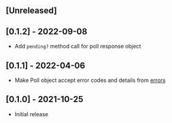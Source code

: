 ## [Unreleased]

## [0.1.2] - 2022-09-08

- Add `pending?` method call for poll response object

## [0.1.1] - 2022-04-06

- Make Poll object accept error codes and details from [errors](https://www.bankid.com/utvecklare/guider/teknisk-integrationsguide/graenssnittsbeskrivning/felfall)

## [0.1.0] - 2021-10-25

- Initial release

